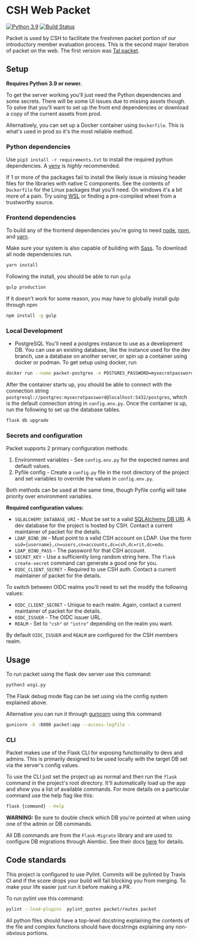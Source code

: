 # CSH Web Packet

[![Python 3.9](https://img.shields.io/badge/python-3.9-blue.svg)](https://www.python.org/downloads/release/python-390/)
[![Build Status](https://travis-ci.com/ComputerScienceHouse/packet.svg?branch=develop)](https://travis-ci.com/ComputerScienceHouse/packet)

Packet is used by CSH to facilitate the freshmen packet portion of our introductory member evaluation process. This is 
the second major iteration of packet on the web. The first version was 
[Tal packet](https://github.com/TalCohen/CSHWebPacket).

## Setup
**Requires Python 3.9 or newer.**

To get the server working you'll just need the Python dependencies and some secrets. There will be some UI issues due 
to missing assets though. To solve that you'll want to set up the front end dependencies or download a copy of the 
current assets from prod.

Alternatively, you can set up a Docker container using `Dockerfile`. This is what's used in prod so it's the most 
reliable method.

### Python dependencies
Use `pip3 install -r requirements.txt` to install the required python dependencies. A 
[venv](https://packaging.python.org/tutorials/installing-packages/#creating-virtual-environments) is *highly* 
recommended. 

If 1 or more of the packages fail to install the likely issue is missing header files for the libraries with native C 
components. See the contents of `Dockerfile` for the Linux packages that you'll need. On windows it's a bit more of a 
pain. Try using [WSL](https://docs.microsoft.com/en-us/windows/wsl/about) or finding a pre-compiled wheel from a 
trustworthy source.

### Frontend dependencies
To build any of the frontend dependencies you're going to need [node](https://nodejs.org/), 
[npm](https://www.npmjs.com/get-npm), and [yarn](https://yarnpkg.com/).

Make sure your system is also capable of building with [Sass](https://sass-lang.com/). To download all node 
dependencies run.
```bash
yarn install
```

Following the install, you should be able to run `gulp`
```bash
gulp production
```

If it doesn't work for some reason, you may have to globally install gulp through npm
```bash
npm install -g gulp
```

### Local Development
* PostgreSQL
You'll need a postgres instance to use as a development DB.
You can use an existing database, like the instance used for the dev branch, use a database on another server, or spin up a container using docker or podman. 
To get setup using docker, run
```bash
docker run --name packet-postgres -e POSTGRES_PASSWORD=mysecretpassword -d -p 5432:5432 postgres
```
After the container starts up, you should be able to connect with the connection string `postgresql://postgres:mysecretpassword@localhost:5432/postgres`, which is the default connection string in `config.env.py`.
Once the container is up, run the following to set up the database tables.
```bash
flask db upgrade
```

### Secrets and configuration
Packet supports 2 primary configuration methods:
1. Environment variables - See `config.env.py` for the expected names and default values.
2. Pyfile config - Create a `config.py` file in the root directory of the project and set variables to override the 
values in `config.env.py`.

Both methods can be used at the same time, though Pyfile config will take priority over environment variables.

**Required configuration values:**
* `SQLALCHEMY_DATABASE_URI` - Must be set to a valid [SQLAlchemy DB URI](http://flask-sqlalchemy.pocoo.org/2.3/config/#connection-uri-format). 
A dev database for the project is hosted by CSH. Contact a current maintainer of packet for the details.
* `LDAP_BIND_DN` - Must point to a valid CSH account on LDAP. Use the form 
`uid={username},cn=users,cn=accounts,dc=csh,dc=rit,dc=edu`.
* `LDAP_BIND_PASS` - The password for that CSH account.
* `SECRET_KEY` - Use a sufficiently long random string here. The `flask create-secret` command can generate a good one 
for you.
* `OIDC_CLIENT_SECRET` - Required to use CSH auth. Contact a current maintainer of packet for the details.

To switch between OIDC realms you'll need to set the modify the following values:
* `OIDC_CLIENT_SECRET` - Unique to each realm. Again, contact a current maintainer of packet for the details.
* `OIDC_ISSUER` - The OIDC issuer URL.
* `REALM` - Set to `"csh"` or `"intro"` depending on the realm you want.

By default `OIDC_ISSUER` and `REALM` are configured for the CSH members realm.

## Usage
To run packet using the flask dev server use this command:
```bash
python3 wsgi.py
```
The Flask debug mode flag can be set using via the config system explained above.

Alternative you can run it through [gunicorn](https://gunicorn.org/) using this command:
```bash
gunicorn -b :8000 packet:app --access-logfile -
```

### CLI
Packet makes use of the Flask CLI for exposing functionality to devs and admins. This is primarily designed to be used 
locally with the target DB set via the server's config values.

To use the CLI just set the project up as normal and then run the `flask` command in the project's root directory. 
It'll automatically load up the app and show you a list of available commands. For more details on a particular command 
use the help flag like this:
```bash
flask {command} --help
```

**WARNING:** Be sure to double check which DB you're pointed at when using one of the admin or DB commands.

All DB commands are from the `Flask-Migrate` library and are used to configure DB migrations through Alembic. See their 
docs [here](https://flask-migrate.readthedocs.io/en/latest/) for details. 

## Code standards
This project is configured to use Pylint. Commits will be pylinted by Travis CI and if the score drops your build will 
fail blocking you from merging. To make your life easier just run it before making a PR.

To run pylint use this command:
```bash
pylint --load-plugins  pylint_quotes packet/routes packet
```

All python files should have a top-level docstring explaining the contents of the file and complex functions should 
have docstrings explaining any non-obvious portions.
